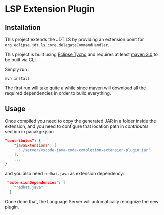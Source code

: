 # LSP Extension Plugin

## Installation

This project extends the JDT.LS by providing an extension point for `org.eclipse.jdt.ls.core.delegateCommandHandler`.

This project is built using [Eclipse Tycho](https://www.eclipse.org/tycho/) and requires at least [maven 3.0](http://maven.apache.org/download.html) to be built via CLI.

Simply run :

    mvn install

The first run will take quite a while since maven will download all the required dependencies in order to build everything.

## Usage

Once compiled you need to copy the generated JAR in a folder inside the extension, and you need to configure that location path in _contributes_ section in pacakge.json

```json
"contributes": {
    "javaExtensions": [
      "./server/vscode-java-code-completion-extension-plugin.jar"
    ],
    ...
}
```

and you also need `redhat.java` as extension dependency:

```json
 "extensionDependencies": [
    "redhat.java"
  ]
```

Once done that, the Language Server will automatically recognize the new plugin.
